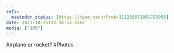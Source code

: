 ```yaml
---
refs:
  mastodon_status: [https://hyem.tech/@rob/111239071891792995]
date: 2023-10-15T12:38:53.516Z
media: ["105"]
---
```


Airplane or rocket? #Photos
